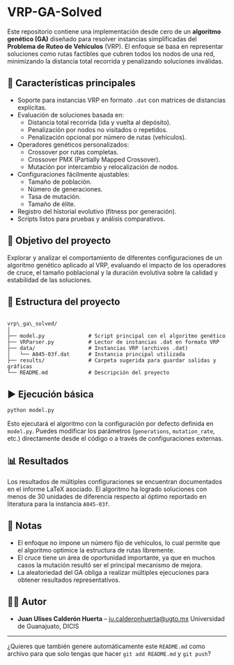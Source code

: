 # VRP-GA-Solved

Este repositorio contiene una implementación desde cero de un **algoritmo genético (GA)** diseñado para resolver instancias simplificadas del **Problema de Ruteo de Vehículos** (VRP). El enfoque se basa en representar soluciones como rutas factibles que cubren todos los nodos de una red, minimizando la distancia total recorrida y penalizando soluciones inválidas.

## 📌 Características principales

- Soporte para instancias VRP en formato `.dat` con matrices de distancias explícitas.
- Evaluación de soluciones basada en:
  - Distancia total recorrida (ida y vuelta al depósito).
  - Penalización por nodos no visitados o repetidos.
  - Penalización opcional por número de rutas (vehículos).
- Operadores genéticos personalizados:
  - Crossover por rutas completas.
  - Crossover PMX (Partially Mapped Crossover).
  - Mutación por intercambio y relocalización de nodos.
- Configuraciones fácilmente ajustables:
  - Tamaño de población.
  - Número de generaciones.
  - Tasa de mutación.
  - Tamaño de élite.
- Registro del historial evolutivo (fitness por generación).
- Scripts listos para pruebas y análisis comparativos.

## 🧠 Objetivo del proyecto

Explorar y analizar el comportamiento de diferentes configuraciones de un algoritmo genético aplicado al VRP, evaluando el impacto de los operadores de cruce, el tamaño poblacional y la duración evolutiva sobre la calidad y estabilidad de las soluciones.

## 📁 Estructura del proyecto

```

vrp\_ga\_solved/
│
├── model.py              # Script principal con el algoritmo genético
├── VRParser.py           # Lector de instancias .dat en formato VRP
├── data/                 # Instancias VRP (archivos .dat)
│   └── A045-03f.dat      # Instancia principal utilizada
├── results/              # Carpeta sugerida para guardar salidas y gráficas
└── README.md             # Descripción del proyecto

````

## ▶️ Ejecución básica

```bash
python model.py
````

Esto ejecutará el algoritmo con la configuración por defecto definida en `model.py`. Puedes modificar los parámetros (`generations`, `mutation_rate`, etc.) directamente desde el código o a través de configuraciones externas.

## 📊 Resultados

Los resultados de múltiples configuraciones se encuentran documentados en el informe LaTeX asociado. El algoritmo ha logrado soluciones con menos de 30 unidades de diferencia respecto al óptimo reportado en literatura para la instancia `A045-03f`.

## 📌 Notas

* El enfoque no impone un número fijo de vehículos, lo cual permite que el algoritmo optimice la estructura de rutas libremente.
* El cruce tiene un área de oportunidad importante, ya que en muchos casos la mutación resultó ser el principal mecanismo de mejora.
* La aleatoriedad del GA obliga a realizar múltiples ejecuciones para obtener resultados representativos.


## 🧑‍💻 Autor

* **Juan Ulises Calderón Huerta** – [ju.calderonhuerta@ugto.mx](mailto:ju.calderonhuerta@ugto.mx)
  Universidad de Guanajuato, DICIS


---

¿Quieres que también genere automáticamente este `README.md` como archivo para que solo tengas que hacer `git add README.md` y `git push`?
```
